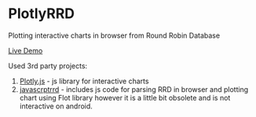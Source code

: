 # PlotlyRRD
Plotting interactive charts in browser from Round Robin Database

[Live Demo](https://solvek.github.io/rrd-plotlyjs/)

Used 3rd party projects:

1. [Plotly.js](https://plot.ly/javascript) - js library for interactive charts
2. [javascrptrrd](http://javascriptrrd.sourceforge.net/) - includes js code for parsing RRD in browser and plotting chart using Flot library however it is a little bit obsolete and is not interactive on android.
